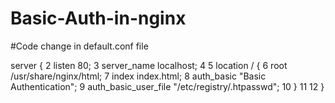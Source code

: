 # Basic-Auth-in-nginx

#Code change in default.conf file

server {
  2     listen       80;
  3     server_name  localhost;
  4 
  5     location / {
  6         root                 /usr/share/nginx/html;
  7         index                index.html;
  8         auth_basic           "Basic Authentication";
  9         auth_basic_user_file "/etc/registry/.htpasswd";
 10     }
 11 
 12 }

